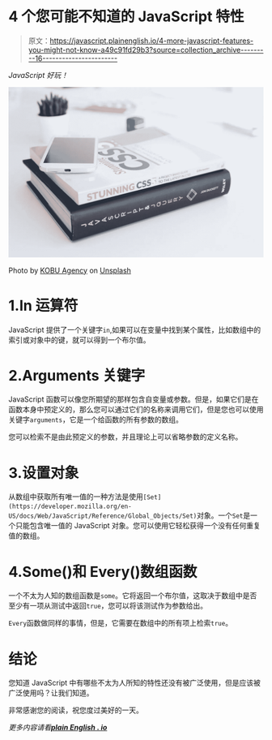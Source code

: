 # 4 个您可能不知道的 JavaScript 特性

> 原文：<https://javascript.plainenglish.io/4-more-javascript-features-you-might-not-know-a49c91fd29b3?source=collection_archive---------16----------------------->

*JavaScript 好玩！*

![](img/63a5193e8c1180a11265b825f9f73dbe.png)

Photo by [KOBU Agency](https://unsplash.com/@kobuagency?utm_source=unsplash&utm_medium=referral&utm_content=creditCopyText) on [Unsplash](https://unsplash.com/s/photos/javascript?utm_source=unsplash&utm_medium=referral&utm_content=creditCopyText)

# 1.In 运算符

JavaScript 提供了一个关键字`in`,如果可以在变量中找到某个属性，比如数组中的索引或对象中的键，就可以得到一个布尔值。

# 2.Arguments 关键字

JavaScript 函数可以像您所期望的那样包含自变量或参数。但是，如果它们是在函数本身中预定义的，那么您可以通过它们的名称来调用它们，但是您也可以使用关键字`arguments`，它是一个给函数的所有参数的数组。

您可以检索不是由此预定义的参数，并且理论上可以省略参数的定义名称。

# 3.设置对象

从数组中获取所有唯一值的一种方法是使用`[Set](https://developer.mozilla.org/en-US/docs/Web/JavaScript/Reference/Global_Objects/Set)`对象。一个`Set`是一个只能包含唯一值的 JavaScript 对象。您可以使用它轻松获得一个没有任何重复值的数组。

# 4.Some()和 Every()数组函数

一个不太为人知的数组函数是`some`。它将返回一个布尔值，这取决于数组中是否至少有一项从测试中返回`true`，您可以将该测试作为参数给出。

`Every`函数做同样的事情，但是，它需要在数组中的所有项上检索`true`。

# 结论

您知道 JavaScript 中有哪些不太为人所知的特性还没有被广泛使用，但是应该被广泛使用吗？让我们知道。

非常感谢您的阅读，祝您度过美好的一天。

*更多内容请看*[***plain English . io***](https://plainenglish.io/)